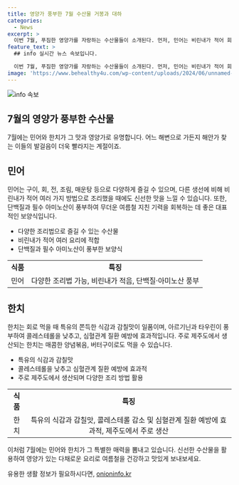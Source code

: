 ```yaml
---
title: 영양가 풍부한 7월 수산물 거봉과 대하
categories:
  - News
excerpt: >
  이번 7월, 푸짐한 영양가를 자랑하는 수산물들이 소개된다. 먼저, 민어는 비린내가 적어 회, 구이, 전, 조림, 매운탕 등으로 다양하게 즐길 수 있으며, 단백질과 필수아미노산이 풍부하여 여름철 기력을 회복하는 데 좋다. 한치는 지느러미와 쫀득한 식감이 특징이며, 아르기닌과 타우린이 풍부해 콜레스테롤을 낮추고 심혈관계 질환을 예방하는 데 도움이 된다. 요리하기에도 다양한 방법이 있어 맛있게 즐길 수 있다.
feature_text: >
  ## info 실시간 뉴스 속보입니다.

  이번 7월, 푸짐한 영양가를 자랑하는 수산물들이 소개된다. 먼저, 민어는 비린내가 적어 회, 구이, 전, 조림, 매운탕 등으로 다양하게 즐길 수 있으며, 단백질과 필수아미노산이 풍부하여 여름철 기력을 회복하는 데 좋다. 한치는 지느러미와 쫀득한 식감이 특징이며, 아르기닌과 타우린이 풍부해 콜레스테롤을 낮추고 심혈관계 질환을 예방하는 데 도움이 된다. 요리하기에도 다양한 방법이 있어 맛있게 즐길 수 있다.
image: 'https://www.behealthy4u.com/wp-content/uploads/2024/06/unnamed-file.png'
---
```


<p><img src="https://www.behealthy4u.com/wp-content/uploads/2024/06/unnamed-file.png" alt="info 속보" /></p>

<h2 data-ke-size="size26">7월의 영양가 풍부한 수산물</h2>

<p data-ke-size="size16">7월에는 민어와 한치가 그 맛과 영양가로 유명합니다. 어느 해변으로 가든지 해안가 찾는 이들의 발걸음이 더욱 빨라지는 계절이죠.</p>

<h2 data-ke-size="size24">민어</h2>

<p data-ke-size="size16">민어는 구이, 회, 전, 조림, 매운탕 등으로 다양하게 즐길 수 있으며, 다른 생선에 비해 비린내가 적어 여러 가지 방법으로 조리했을 때에도 신선한 맛을 느낄 수 있습니다. 또한, 단백질과 필수 아미노산이 풍부하여 무더운 여름철 지친 기력을 회복하는 데 좋은 대표적인 보양식입니다.</p>

<ul>
    <li>다양한 조리법으로 즐길 수 있는 수산물</li>
    <li>비린내가 적어 여러 요리에 적합</li>
    <li>단백질과 필수 아미노산이 풍부한 보양식</li>
</ul>

<table>
    <tr>
        <td style="text-align: center; height: 17px;"><b>식품</b></td>
        <td style="text-align: center; height: 17px;"><b>특징</b></td>
    </tr>
    <tr>
        <td style="text-align: center; height: 17px;">민어</td>
        <td style="text-align: center; height: 17px;">다양한 조리법 가능, 비린내가 적음, 단백질·아미노산 풍부</td>
    </tr>
</table>

<h2 data-ke-size="size24">한치</h2>

<p data-ke-size="size16">한치는 회로 먹을 때 특유의 쫀득한 식감과 감칠맛이 일품이며, 아르기닌과 타우린이 풍부하여 콜레스테롤을 낮추고, 심혈관계 질환 예방에 효과적입니다. 주로 제주도에서 생산되는 한치는 매콤한 양념볶음, 버터구이로도 먹을 수 있습니다.</p>

<ul>
    <li>특유의 식감과 감칠맛</li>
    <li>콜레스테롤을 낮추고 심혈관계 질환 예방에 효과적</li>
    <li>주로 제주도에서 생산되며 다양한 조리 방법 활용</li>
</ul>

<table>
    <tr>
        <td style="text-align: center; height: 17px;"><b>식품</b></td>
        <td style="text-align: center; height: 17px;"><b>특징</b></td>
    </tr>
    <tr>
        <td style="text-align: center; height: 17px;">한치</td>
        <td style="text-align: center; height: 17px;">특유의 식감과 감칠맛, 콜레스테롤 감소 및 심혈관계 질환 예방에 효과적, 제주도에서 주로 생산</td>
    </tr>
</table>

<p data-ke-size="size16">이처럼 7월에는 민어와 한치가 그 특별한 매력을 뽐내고 있습니다. 신선한 수산물을 활용하여 영양가 있는 다채로운 요리로 여름철을 건강하고 맛있게 보내보세요.</p>
유용한 생활 정보가 필요하시다면, <a href="https://onioninfo.kr" rel="dofollow">onioninfo.kr</a>


